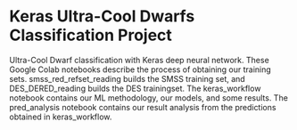 # Keras Ultra-Cool Dwarfs Classification Project
Ultra-Cool Dwarf classification with Keras deep neural network. 
These Google Colab notebooks describe the process of obtaining our training sets. smss_red_refset_reading builds the SMSS training set, and DES_DERED_reading builds the DES trainingset. 
The keras_workflow notebook contains our ML methodology, our models, and some results.
The pred_analysis notebook contains our result analysis from the predictions obtained in keras_workflow.
